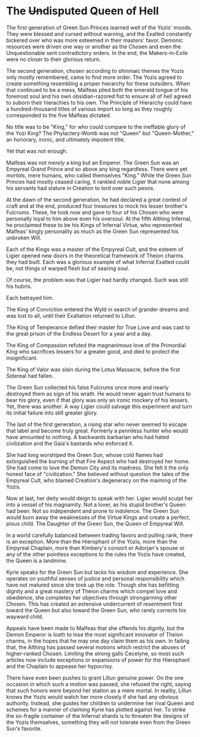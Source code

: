 # The ~~Un~~disputed Queen of Hell

The first generation of Green Sun Princes learned well of the Yozis' moods. They were blessed and cursed without warning, and the Exalted constantly bickered over who was more esteemed in their masters' favor. Demonic resources were driven one way or another as the Chosen and even the Unquestionable sent contradictory orders. In the end, the Makers-in-Exile were no closer to their glorious return.

The second generation, chosen according to shinmaic themes the Yozis only mostly remembered, came to find more order. The Yozis agreed to create something resembling a proper hierarchy for these outsiders. When that continued to be a mess, Malfeas plied both the emerald tongue of his foremost soul and his own obsidian-razored fist to ensure all of hell agreed to suborn their hierachies to his own. The Principle of Hierarchy could have a hundred-thousand titles of various import so long as they roughly corresponded to the five Malfeas dictated.

No title was to be "King," for who could compare to the ineffable glory of the Yozi King? The Phylactery-Womb was not "Queen" but "Queen-Mother," an honorary, ironic, and ultimately impotent title.

Yet that was not enough.

Malfeas was not _merely_ a king but an Emperor. The Green Sun was an Empyreal Grand Prince and so above any king regardless. There were yet _mortals_, mere humans, who called themselves "King." While the Green Sun Princes had mostly ceased caring, it rankled noble Ligier that none among his servants had stature in Creation to lord over such peons.

At the dawn of the second generation, he had declared a great contest of craft and at the end, produced four treasures to mock his lesser brother's Fulcrums. These, he took now and gave to four of his Chosen who were personally loyal to him above even his oversoul. At the fifth Althing Infernal, he proclaimed these to be his Kings of Infernal Virtue, who represented Malfeas' kingly personality as much as the Green Sun represented his unbroken Will.

Each of the Kings was a master of the Empyreal Cult, and the esteem of Ligier opened new doors in the theoretical framework of Theion charms they had built. Each was a glorious example of what Infernal Exalted could be, not things of warped flesh but of searing soul.

Of course, the problem was that Ligier had hardly changed. Such was still his hubris.

Each betrayed him.

The King of Conviction entered the Wyld in search of grander dreams and was lost to all, until their Exaltation returned to Lillun.

The King of Temperance defied their master for True Love and was cast to the great prison of the Endless Desert for a year and a day.

The King of Compassion refuted the magnanimous love of the Primordial King who sacrifices lessers for a greater good, and died to protect the insignificant.

The King of Valor was slain during the Lotus Massacre, before the first Sidereal had fallen.

The Green Sun collected his false Fulcrums once more and nearly destroyed them as sign of his wrath. He would never again trust humans to bear his glory, even if that glory was only an ironic mockery of his lessers. Yet, there was another. A way Ligier could salvage this experiment and turn its initial failure into still greater glory.

The last of the first generation, a rising star who never seemed to escape that label and become truly great. Formerly a penniless hunter who would have amounted to nothing. A backwards barbarian who had hated civilization and the Gaia's bastards who enforced it.

She had long worshiped the Green Sun, whose cold flames had extinguished the burning of that Fire Aspect who had destroyed her home. She had come to love the Demon City and its madness. She felt it the only honest face of "civilization." She believed without question the tales of the Empyreal Cult, who blamed Creation's degeneracy on the maiming of the Yozis.

Now at last, her deity would deign to speak with her. Ligier would sculpt her into a vessel of his magnamity. Not a lover, as his stupid brother's Queen had been. Not so independent and prone to indolence. The Green Sun would burn away the weaknesses of the Virtue Kings and create a perfect, pious child. The Daughter of the Green Sun, the Queen of Empyreal Will.

In a world carefully balanced between trading favors and pulling rank, there is an exception. More than the Hierophant of the Yozis, more than the Empyreal Chaplain, more than Kimbery's consort or Adorjan's spouse or any of the other pointless exceptions to the rules the Yozis have created, the Queen is a landmine.

Kyrie speaks for the Green Sun but lacks his wisdom and experience. She operates on youthful senses of justice and personal responsibility which have not matured since she took up the role. Though she has befitting dignity and a great mastery of Theion charms which compel love and obedience, she completes her objectives through strongarming other Chosen. This has created an extensive undercurrent of resentment first toward the Queen but also toward the Green Sun, who rarely corrects his wayward child.

Appeals have been made to Malfeas that she offends his dignity, but the Demon Emperor is loath to lose the most significant innovator of Theion charms, in the hopes that he may one day claim them as his own. In failing that, the Althing has passed several motions which restrict the abuses of higher-ranked Chosen. Limiting the strong galls Cecelyne, so most such articles now include exceptions or expansions of power for the Hierophant and the Chaplain to appease her hypocrisy.

There have even been pushes to grant Lillun genuine power. On the one occasion in which such a motion was passed, she refused the right, saying that such honors were beyond her station as a mere mortal. In reality, Lillun knows the Yozis would watch her more closely if she had any obvious authority. Instead, she guides her children to undermine her rival Queen and schemes for a manner of claiming Kyrie has plotted against her. To strike the so-fragile container of the Infernal shards is to threaten the designs of the Yozis themselves, something they will not tolerate even from the Green Sun's favorite.